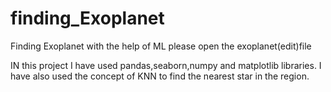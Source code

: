 # finding_Exoplanet
Finding Exoplanet with the help of ML
please open the exoplanet(edit)file


IN this project I have used pandas,seaborn,numpy and matplotlib libraries.
I have also used the concept of KNN to find the nearest star in the region.
